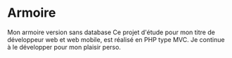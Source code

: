 # Armoire
Mon armoire version sans database
Ce projet d'étude pour mon titre de développeur web et web mobile, est réalisé en PHP type MVC.
Je continue à le développer pour mon plaisir perso.
